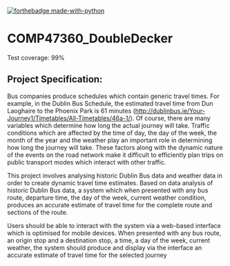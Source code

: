 [![forthebadge made-with-python](http://ForTheBadge.com/images/badges/made-with-python.svg)](https://www.python.org/)

# COMP47360_DoubleDecker

Test coverage: 99%

## Project Specification:

Bus companies produce schedules which contain generic travel times. For example, in the Dublin Bus Schedule, the  estimated  travel  time  from  Dun  Laoghaire  to  the  Phoenix  Park  is  61 
minutes (http://dublinbus.ie/Your-Journey1/Timetables/All-Timetables/46a-1/).  Of  course,  there  are  many variables  which  determine  how  long  the  actual  journey  will  take.  Traffic  conditions  which  are affected  by  the  time  of  day, the day of  the  week, the month of  the year  and  the  weather  play  an important role in determining how long the journey will take. These factors along with the dynamic nature of the events on the road network make it difficult to efficiently plan trips on public transport modes which interact with other traffic.


This project involves analysing historic Dublin Bus data and weather data in order to create dynamic travel  time  estimates.  Based  on  data  analysis  of  historic  Dublin  Bus data,  a  system  which  when presented  with  any  bus  route,  departure  time, the day of the  week,  current  weather  condition, produces an accurate estimate of travel time for the complete route and sections of the route.


Users  should  be  able  to  interact  with  the  system  via  a  web-based  interface  which  is  optimised  for mobile devices. When presented with any bus route, an origin stop and a destination stop, a time, a day  of  the  week,  current  weather,  the  system  should  produce  and  display  via  the  interface  an accurate estimate of travel time for the selected journey
